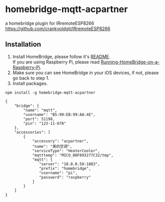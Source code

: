 # homebridge-mqtt-acpartner
a homebridge plugin for IRremoteESP8266 https://github.com/crankyoldgit/IRremoteESP8266

## Installation
1. Install HomeBridge, please follow it's [README](https://github.com/nfarina/homebridge/blob/master/README.md).   
If you are using Raspberry Pi, please read [Running-HomeBridge-on-a-Raspberry-Pi](https://github.com/nfarina/homebridge/wiki/Running-HomeBridge-on-a-Raspberry-Pi).   
2. Make sure you can see HomeBridge in your iOS devices, if not, please go back to step 1.   
3. Install packages.   
```
npm install -g homebridge-mqtt-acpartner
```
```
{
    "bridge": {
        "name": "mqtt",
        "username": "B5:99:EB:99:AA:4E",
        "port": 51198,
        "pin": "123-11-678"
    },
    "accessories": [
        {
            "accessory": "acpartner",
            "name": "美的空调",
            "serviceType": "HeaterCooler",
            "mqtttemp": "MICO_B0F893277C32/tmp",
            "mqtt": {
               "server": "10.0.0.50:1883",
               "prefix": "homebridge",
               "username": "pi",
               "password": "raspberry"
            }
        }
    ]
}
```
